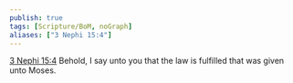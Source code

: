 ```yaml
---
publish: true
tags: [Scripture/BoM, noGraph]
aliases: ["3 Nephi 15:4"]
---
```

[3 Nephi 15:4](https://churchofjesuschrist.org/study/scriptures/bofm/3-ne/15?lang=eng&id=p4#p4) Behold, I say unto you that the law is fulfilled that was given unto Moses.
